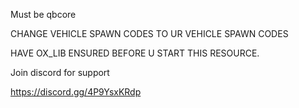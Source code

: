 Must be qbcore

CHANGE VEHICLE SPAWN CODES TO UR VEHICLE SPAWN CODES

HAVE OX_LIB ENSURED BEFORE U START THIS RESOURCE.

Join discord for support 

https://discord.gg/4P9YsxKRdp
